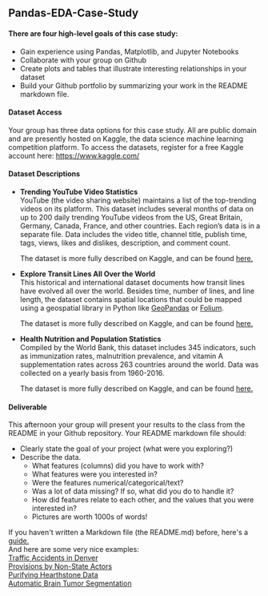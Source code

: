 ## Pandas-EDA-Case-Study

#### There are four high-level goals of this case study:  
* Gain experience using Pandas, Matplotlib, and Jupyter Notebooks 
* Collaborate with your group on Github
* Create plots and tables that illustrate interesting relationships in your dataset
* Build your Github portfolio by summarizing your work in the README markdown file.

#### Dataset Access
Your group has three data options for this case study.  All are public domain and are presently hosted on Kaggle, the data science machine learning competition platform.  To access the datasets, register for a free Kaggle account here: https://www.kaggle.com/

#### Dataset Descriptions

* **Trending YouTube Video Statistics**  
  YouTube (the video sharing website) maintains a list of the top-trending videos on its platform. This dataset includes several months of data on up to 200 daily trending YouTube videos from the US, Great Britain, Germany, Canada, France, and other countries.  Each region’s data is in a separate file. Data includes the video title, channel title, publish time, tags, views, likes and dislikes, description, and comment count.

  The dataset is more fully described on Kaggle, and can be found [here.](https://www.kaggle.com/datasnaek/youtube-new)

* **Explore Transit Lines All Over the World**  
  This historical and international dataset documents how transit lines have evolved all over the world.  Besides time, number of lines, and line length, the dataset contains spatial locations that could be mapped using a geospatial library in Python like [GeoPandas](http://geopandas.org/index.html) or [Folium](https://python-visualization.github.io/folium/).  

  The dataset is more fully described on Kaggle, and can be found [here.](https://www.kaggle.com/citylines/city-lines)  

* **Health Nutrition and Population Statistics**  
  Compiled by the World Bank, this dataset includes 345 indicators, such as immunization rates, malnutrition prevalence, and vitamin A supplementation rates across 263 countries around the world. Data was collected on a yearly basis from 1960-2016.  

  The dataset is more fully described on Kaggle, and can be found [here.](https://www.kaggle.com/theworldbank/health-nutrition-and-population-statistics)  


#### Deliverable  
This afternoon your group will present your results to the class from the README in your Github repository.  Your README markdown file should:  
  * Clearly state the goal of your project (what were you exploring?)
  * Describe the data.
    * What features (columns) did you have to work with?
    * What features were you interested in?  
    * Were the features numerical/categorical/text?
    * Was a lot of data missing?  If so, what did you do to handle it?
    * How did features relate to each other, and the values that you were interested in?  
    * Pictures are worth 1000s of words!

If you haven't written a Markdown file (the README.md) before, here's a [guide.](https://www.makeareadme.com/)  
And here are some very nice examples:  
[Traffic Accidents in Denver](https://github.com/johnherr/Traffic-Accidents-in-Denver)  
[Provisions by Non-State Actors](https://github.com/gagejane/Terrorism-NonViolent)  
[Purifying Hearthstone Data](https://github.com/NJacobsohn/Hearthstone-Data-Analysis)  
[Automatic Brain Tumor Segmentation](https://github.com/naldeborgh7575/brain_segmentation)
